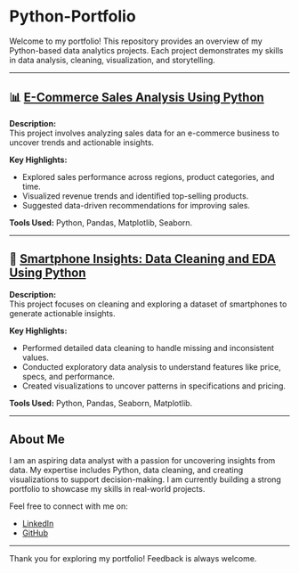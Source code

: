 # Python-Portfolio

Welcome to my portfolio! This repository provides an overview of my Python-based data analytics projects. Each project demonstrates my skills in data analysis, cleaning, visualization, and storytelling.

---

## 📊 [E-Commerce Sales Analysis Using Python](https://github.com/Sid-Farakate/E-Commerce-Sales-Analysis-Using-Python)  
**Description:**  
This project involves analyzing sales data for an e-commerce business to uncover trends and actionable insights.  

**Key Highlights:**  
- Explored sales performance across regions, product categories, and time.  
- Visualized revenue trends and identified top-selling products.  
- Suggested data-driven recommendations for improving sales.  

**Tools Used:** Python, Pandas, Matplotlib, Seaborn.  

---

## 📱 [Smartphone Insights: Data Cleaning and EDA Using Python](https://github.com/Sid-Farakate/Smartphone-Insights---Data-Cleaning-And-EDA-Using-Python-)  
**Description:**  
This project focuses on cleaning and exploring a dataset of smartphones to generate actionable insights.  

**Key Highlights:**  
- Performed detailed data cleaning to handle missing and inconsistent values.  
- Conducted exploratory data analysis to understand features like price, specs, and performance.  
- Created visualizations to uncover patterns in specifications and pricing.  

**Tools Used:** Python, Pandas, Seaborn, Matplotlib.  

---

## About Me  
I am an aspiring data analyst with a passion for uncovering insights from data. My expertise includes Python, data cleaning, and creating visualizations to support decision-making. I am currently building a strong portfolio to showcase my skills in real-world projects.  

Feel free to connect with me on:  
- [LinkedIn](https://www.linkedin.com/in/s-farakate-analyst/)  
- [GitHub](https://github.com/Sid-Farakate)  

---

Thank you for exploring my portfolio! Feedback is always welcome.
